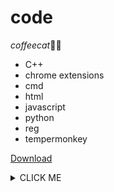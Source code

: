 # code
*coffeecat*🥳🎉

* C++
* chrome extensions
* cmd
* html
* javascript
* python
* reg
* tempermonkey

[Download](https://codeload.github.com/coffeecat123/code/zip/refs/heads/main)

<details><summary>CLICK ME</summary>

```js
alert("a");
function a(){
  let b=0;
}
```
</details>

